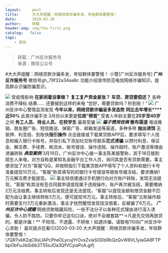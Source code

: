 ```yaml
---
layout:     post
title:      大大声提醒：网络贷款诈骗多发，年轻群体要警惕！
date:       2020-03-20
author:     转载
header-img: img/the-first.png
catalog:   false
tags:
    - 其他
---
```


<blockquote><p>转载：广州反诈服务号<br>
来源：微信公众号</p></blockquote>

#大大声提醒：网络贷款诈骗多发，年轻群体要警惕！
小警[广州反诈服务号]
**广州反诈服务号**
微信号gh_79f32a34aa8c
功能介绍宣传防范电信网络诈骗知识，提高群众识骗防骗意识。

![]({{site.baseurl}}/postimg/U80CvqU0rQqMu7PfkLwBLbDFboNfmicSAePHVKm7Fm1jAjIrLxdvt0v6dyk1gzt2vuDRu33SOrIXy1ug2wLqpag.png)
受疫情影响
**在家闲着没事做？**
**复工复产资金紧张？**
**车贷、房贷要偿还？**
各种消费不降标
结果……
还要接到这样的来电
“您好，需要贷款吗？秒到账！”
![]({{site.baseurl}}/postimg/U80CvqU0rQqMu7PfkLwBLbDFboNfmicSAhZZcpib1pXsqnIxPzEMrCdrgFx0dP4xupOia189uly9SR41e97215ib9Q.jpeg)
广州反诈中心警情监测发现
**今年以来，网络贷款诈骗呈多发态势**
**同比去年增长****近50%**
此类诈骗手法
3月份以来更是**位居“榜首”**
受害人年龄主要在**20岁至40岁**之间
**务工人员、待业人员、在校学生**
最易受骗
![]({{site.baseurl}}/postimg/7QRTvkK2qC7IHABFmuMlWQkSSzOMicicfBaYT6Fz9hQR7ic1dOiaxbT1PQPViaxsJebRGEAJar1ZWYjUFG161ycqoug.gif)
**_骗子惯用伎俩_**
**散布渠道**
电话推销、朋友圈广告、短信推送、弹窗广告、邮箱发送等渠道，多种多样
**抛出诱饵**
无抵押、利息低、到账快**指引操作**
点击链接或下载某贷款APP后，要求填写个人信息和输入银行卡账号，并指引私下添加社交账号联系**花式诱骗**
以预付利息、保证金、解冻费、手续费、刷流水、账号错误、操作违规、操作超时、账户激活等理由诱骗转账
**_典型案例_**
3月19日，广州反诈中心接一事主陈某报警称，其于18日接到陌生人来电，对方自称是某知名金融平台工作人员，询问其是否有贷款需要。事主便添加了对方“客服”QQ，并按照指引下载某贷款APP填写了个人资料和银行卡号准备提现10万元，“客服”称其填写的的银行卡号错误导致账号被冻结，要求缴纳1万元解冻费才能提现。
![]({{site.baseurl}}/postimg/U80CvqU0rQqMu7PfkLwBLbDFboNfmicSAk6Picm3LUksnZdNavTHibibq0JbYSCXPPwWge3RMoNC9zgicgrHuDTdFVQ.png)
事主轻信便通过手机银行向对方账户转账，发现无法提现，“客服”称其没有签合同就申请提现属于违规操作，账户再次被冻结，需要缴纳2万元冻结费。事主转账后发现还是无法提现，“客服”以提现金额和借贷金额不匹配为由让事主继续转账3万元，便可提现16万元。事主转账后，“客服”又称操作超时需要支付3万元重新激活，事主才恍然醒悟发现钱没借着，反被骗了6万元。
**_广州反诈中心提醒_**
网络贷款暗藏风险，一些不法分子以各种花式理由进行深入诱骗，令人防不胜防。只要你牢记这句口诀，绝对不会被套路**→凡是先交钱再放贷的，都是诈骗！**
不轻信、不透露、不转账！如遇诈骗，请致电110向广州反诈中心求助！
喜欢就点在看![](2020-03-20
大大声提醒：网络贷款诈骗多发，年轻群体要警惕！\\7QRTvkK2qC6sLlAPcPheDLycujYrOvsZviaSODbRbQzQvW8VL1yiaGA8FTPbpObFuJibSdib3T55sJOa3QfVCyiaPcA.gif)
